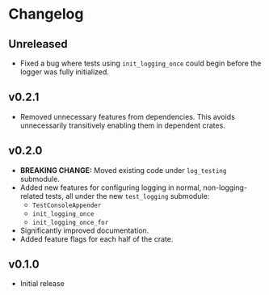 # Changelog

## Unreleased
* Fixed a bug where tests using `init_logging_once` could begin before the logger was fully initialized.

## v0.2.1
* Removed unnecessary features from dependencies.
  This avoids unnecessarily transitively enabling them in dependent crates.

## v0.2.0
* **BREAKING CHANGE:** Moved existing code under `log_testing` submodule.
* Added new features for configuring logging in normal, non-logging-related tests,
  all under the new `test_logging` submodule:
   - `TestConsoleAppender`
   - `init_logging_once`
   - `init_logging_once_for`
* Significantly improved documentation.
* Added feature flags for each half of the crate.

## v0.1.0
* Initial release
